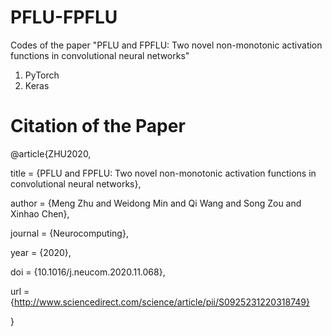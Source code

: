 # PFLU-FPFLU
Codes of the paper "PFLU and FPFLU: Two novel non-monotonic activation functions in convolutional neural networks"
1. PyTorch
2. Keras

# Citation of the Paper
@article{ZHU2020,

title = {PFLU and FPFLU: Two novel non-monotonic activation functions in convolutional neural networks},

author = {Meng Zhu and Weidong Min and Qi Wang and Song Zou and Xinhao Chen}, 

journal = {Neurocomputing},

year = {2020},

doi = {10.1016/j.neucom.2020.11.068},

url = {http://www.sciencedirect.com/science/article/pii/S0925231220318749}

}
